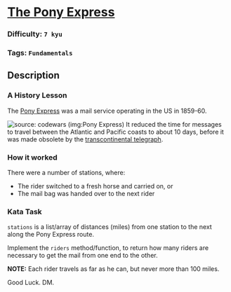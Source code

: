 # [The Pony Express](https://www.codewars.com/kata/5b18e9e06aefb52e1d0001e9)

### Difficulty: `7 kyu`

### Tags: `Fundamentals` 

## Description

### A History Lesson
The [Pony Express](https://en.wikipedia.org/wiki/Pony_Express) was a mail service operating in the US in 1859-60.

![source: codewars (img:Pony Express)](https://i.imgur.com/oEqUjpP.png)
It reduced the time for messages to travel between the Atlantic and Pacific coasts to about 10 days, before it was made obsolete by the [transcontinental telegraph](https://en.wikipedia.org/wiki/First_transcontinental_telegraph).

### How it worked
There were a number of stations, where:
- The rider switched to a fresh horse and carried on, or
- The mail bag was handed over to the next rider

### Kata Task
`stations` is a list/array of distances (miles) from one station to the next along the Pony Express route.

Implement the `riders` method/function, to return how many riders are necessary to get the mail from one end to the other.

**NOTE:** Each rider travels as far as he can, but never more than 100 miles.

Good Luck.
DM.